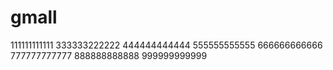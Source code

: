 # gmall
111111111111
333333222222
444444444444
555555555555
666666666666
777777777777
888888888888
999999999999